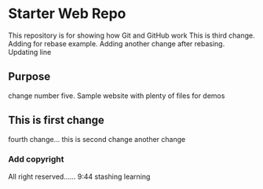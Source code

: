 # Starter Web Repo

This repository is for showing how Git and GitHub work
This is third change.
Adding for rebase example.
Adding another change after rebasing.
Updating line

## Purpose

change number five.
Sample website with plenty of files for demos

## This is first change

fourth change...
this is second change
another change

### Add copyright

All right reserved......
9:44 stashing learning